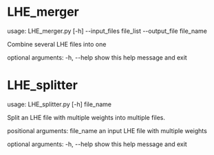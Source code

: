 # LHE_merger
usage: LHE_merger.py [-h] --input_files file_list --output_file file_name

Combine several LHE files into one

optional arguments:
  -h, --help  show this help message and exit


# LHE_splitter
usage: LHE_splitter.py [-h] file_name

Split an LHE file with multiple weights into multiple files.

positional arguments:
  file_name   an input LHE file with multiple weights

optional arguments:
  -h, --help  show this help message and exit
